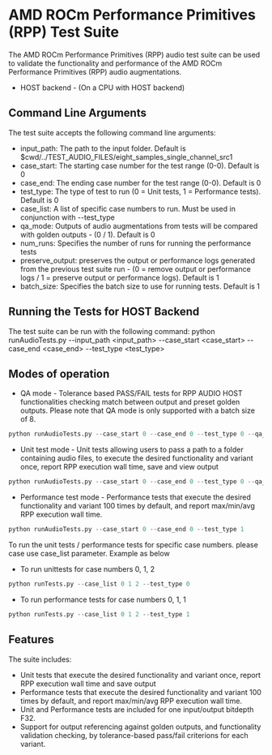 # AMD ROCm Performance Primitives (RPP) Test Suite
The AMD ROCm Performance Primitives (RPP) audio test suite can be used to validate the functionality and performance of the AMD ROCm Performance Primitives (RPP) audio augmentations.
-   HOST backend - (On a CPU with HOST backend)

## Command Line Arguments
The test suite accepts the following command line arguments:
-   input_path: The path to the input folder. Default is $cwd/../TEST_AUDIO_FILES/eight_samples_single_channel_src1
-   case_start: The starting case number for the test range (0-0). Default is 0
-   case_end: The ending case number for the test range (0-0). Default is 0
-   test_type: The type of test to run (0 = Unit tests, 1 = Performance tests). Default is 0
-   case_list: A list of specific case numbers to run. Must be used in conjunction with --test_type
-   qa_mode: Outputs of audio augmentations from tests will be compared with golden outputs - (0 / 1). Default is 0
-   num_runs: Specifies the number of runs for running the performance tests
-   preserve_output: preserves the output or performance logs generated from the previous test suite run - (0 = remove output or performance logs / 1 = preserve output or performance logs). Default is 1
-   batch_size: Specifies the batch size to use for running tests. Default is 1

## Running the Tests for HOST Backend
The test suite can be run with the following command:
python runAudioTests.py --input_path <input_path> --case_start <case_start> --case_end <case_end> --test_type <test_type>

## Modes of operation
-   QA mode - Tolerance based PASS/FAIL tests for RPP AUDIO HOST functionalities checking match between output and preset golden outputs. Please note that QA mode is only supported with a batch size of 8.
``` python
python runAudioTests.py --case_start 0 --case_end 0 --test_type 0 --qa_mode 1 --batch_size 8
```
-   Unit test mode - Unit tests allowing users to pass a path to a folder containing audio files, to execute the desired functionality and variant once, report RPP execution wall time, save and view output
``` python
python runAudioTests.py --case_start 0 --case_end 0 --test_type 0 --qa_mode 0
```
-   Performance test mode - Performance tests that execute the desired functionality and variant 100 times by default, and report max/min/avg RPP execution wall time.
``` python
python runAudioTests.py --case_start 0 --case_end 0 --test_type 1
```

To run the unit tests / performance tests for specific case numbers. please case use case_list parameter. Example as below

-   To run unittests for case numbers 0, 1, 2
``` python
python runTests.py --case_list 0 1 2 --test_type 0
```
-   To run performance tests for case numbers 0, 1, 1
``` python
python runTests.py --case_list 0 1 2 --test_type 1
```

## Features
The suite includes:
-   Unit tests that execute the desired functionality and variant once, report RPP execution wall time and save output
-   Performance tests that execute the desired functionality and variant 100 times by default, and report max/min/avg RPP execution wall time.
-   Unit and Performance tests are included for one input/output bitdepth F32.
-   Support for output referencing against golden outputs, and functionality validation checking, by tolerance-based pass/fail criterions for each variant.
